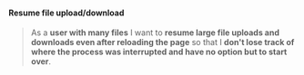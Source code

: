 #### Resume file upload/download

> As a **user with many files** I want to **resume large file uploads and
> downloads even after reloading the page** so that I **don't lose track of
> where the process was interrupted and have no option but to start over**.

